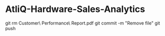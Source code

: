 # AtliQ-Hardware-Sales-Analytics
git rm Customer\ Performance\ Report.pdf
git commit -m "Remove file"
git push

